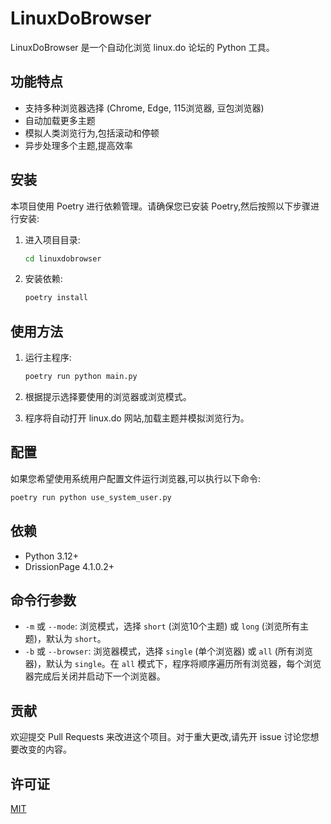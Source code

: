 # LinuxDoBrowser

LinuxDoBrowser 是一个自动化浏览 linux.do 论坛的 Python 工具。

## 功能特点

- 支持多种浏览器选择 (Chrome, Edge, 115浏览器, 豆包浏览器)
- 自动加载更多主题
- 模拟人类浏览行为,包括滚动和停顿
- 异步处理多个主题,提高效率

## 安装

本项目使用 Poetry 进行依赖管理。请确保您已安装 Poetry,然后按照以下步骤进行安装:

1. 进入项目目录:
   ```bash
   cd linuxdobrowser
   ```

2. 安装依赖:
   ```bash
   poetry install
   ```

## 使用方法

1. 运行主程序:
   ```bash
   poetry run python main.py
   ```

2. 根据提示选择要使用的浏览器或浏览模式。

3. 程序将自动打开 linux.do 网站,加载主题并模拟浏览行为。

## 配置

如果您希望使用系统用户配置文件运行浏览器,可以执行以下命令:
```bash
poetry run python use_system_user.py
```

## 依赖

- Python 3.12+
- DrissionPage 4.1.0.2+

## 命令行参数

- `-m` 或 `--mode`: 浏览模式，选择 `short` (浏览10个主题) 或 `long` (浏览所有主题)，默认为 `short`。
- `-b` 或 `--browser`: 浏览器模式，选择 `single` (单个浏览器) 或 `all` (所有浏览器)，默认为 `single`。在 `all` 模式下，程序将顺序遍历所有浏览器，每个浏览器完成后关闭并启动下一个浏览器。

## 贡献

欢迎提交 Pull Requests 来改进这个项目。对于重大更改,请先开 issue 讨论您想要改变的内容。

## 许可证

[MIT](https://choosealicense.com/licenses/mit/)
